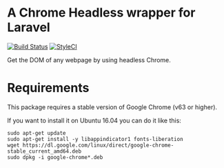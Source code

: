 # A Chrome Headless wrapper for Laravel
[![Build Status](https://img.shields.io/travis/helloiamlukas/laravel-chrome/master.svg?style=flat-square)](https://travis-ci.org/helloiamlukas/chrome-php)
[![StyleCI](https://styleci.io/repos/128383656/shield?branch=master)](https://styleci.io/repos/19386515)

Get the DOM of any webpage by using headless Chrome.

# Requirements
This package requires a stable version of Google Chrome (v63 or higher).

If you want to install it on Ubuntu 16.04 you can do it like this:
```
sudo apt-get update
sudo apt-get install -y libappindicator1 fonts-liberation
wget https://dl.google.com/linux/direct/google-chrome-stable_current_amd64.deb
sudo dpkg -i google-chrome*.deb
```